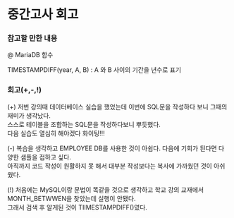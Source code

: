 # 중간고사 회고

### 참고할 만한 내용   

@ MariaDB 함수    

TIMESTAMPDIFF(year, A, B) : A 와 B 사이의 기간을 년수로 표기    

### 회고(+,-,!)    

(+) 저번 강의때 데이터베이스 실습을 했었는데 이번에 SQL문을 작성하다 보니 그때의 재미가 생각났다.    
스스로 테이블을 조합하는 SQL문을 작성하다보니 뿌듯했다.    
다음 실습도 열심히 해야겠다 화이팅!!!    

(-) 복습을 생각하고 EMPLOYEE DB를 사용한 것이 아쉽다. 다음에 기회가 된다면 다양한 샘플을 접하고 싶다.    
아직까지 코드 작성이 원활하지 못 해서 대부분 작성보다는 복사에 가까웠던 것이 아쉬웠다.    

(!) 처음에는 MySQL이랑 문법이 똑같을 것으로 생각하고 학교 강의 교재에서 MONTH_BETWWEN을 찾았는데 실행이 안됐다.     
그래서 검색 후 알게된 것이 TIIMESTAMPDIFF()였다.     